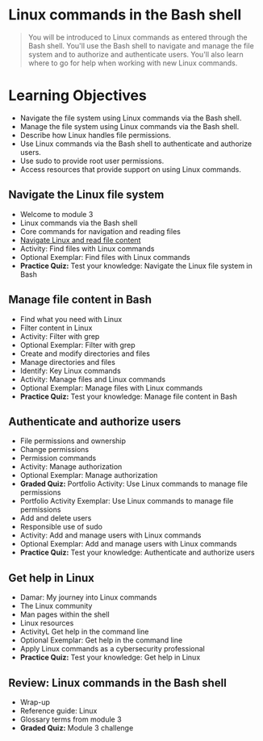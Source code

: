 # Linux commands in the Bash shell
> You will be introduced to Linux commands as entered through the Bash shell. You'll use the Bash shell to navigate and manage the file system and to authorize and authenticate users. You'll also learn where to go for help when working with new Linux commands.
# Learning Objectives
- Navigate the file system using Linux commands via the Bash shell.
- Manage the file system using Linux commands via the Bash shell.
- Describe how Linux handles file permissions.
- Use Linux commands via the Bash shell to authenticate and authorize users.
- Use sudo to provide root user permissions.
- Access resources that provide support on using Linux commands.
## Navigate the Linux file system
- Welcome to module 3
- Linux commands via the Bash shell
- Core commands for navigation and reading files
- [Navigate Linux and read file content](https://github.com/KailaniBailey/Google-Cybersecurity-Professional-Certificate/tree/main/Course%204:%20Tools%20of%20the%20Trade:%20Linux%20and%20SQL/Week%203:%20Linux%20commands%20in%20the%20Bash%20shell/Navigate%20Linux%20and%20read%20file%20content)
- Activity: Find files with Linux commands
- Optional Exemplar: Find files with Linux commands
- **Practice Quiz:** Test your knowledge: Navigate the Linux file system in Bash
## Manage file content in Bash
- Find what you need with Linux
- Filter content in Linux
- Activity: Filter with grep
- Optional Exemplar: Filter with grep
- Create and modify directories and files
- Manage directories and files
- Identify: Key Linux commands
- Activity: Manage files and Linux commands
- Optional Exemplar: Manage files with Linux commands
- **Practice Quiz:** Test your knowledge: Manage file content in Bash
## Authenticate and authorize users
- File permissions and ownership
- Change permissions
- Permission commands
- Activity: Manage authorization
- Optional Exemplar: Manage authorization
- **Graded Quiz:** Portfolio Activity: Use Linux commands to manage file permissions
- Portfolio Activity Exemplar: Use Linux commands to manage file permissions
- Add and delete users
- Responsible use of sudo
- Activity: Add and manage users with Linux commands
- Optional Exemplar: Add and manage users with Linux commands
- **Practice Quiz:** Test your knowledge: Authenticate and authorize users
## Get help in Linux
- Damar: My journey into Linux commands
- The Linux community
- Man pages within the shell
- Linux resources
- ActivityL Get help in the command line
- Optional Exemplar: Get help in the command line
- Apply Linux commands as a cybersecurity professional
- **Practice Quiz:** Test your knowledge: Get help in Linux
## Review: Linux commands in the Bash shell
- Wrap-up
- Reference guide: Linux
- Glossary terms from module 3
- **Graded Quiz:** Module 3 challenge
